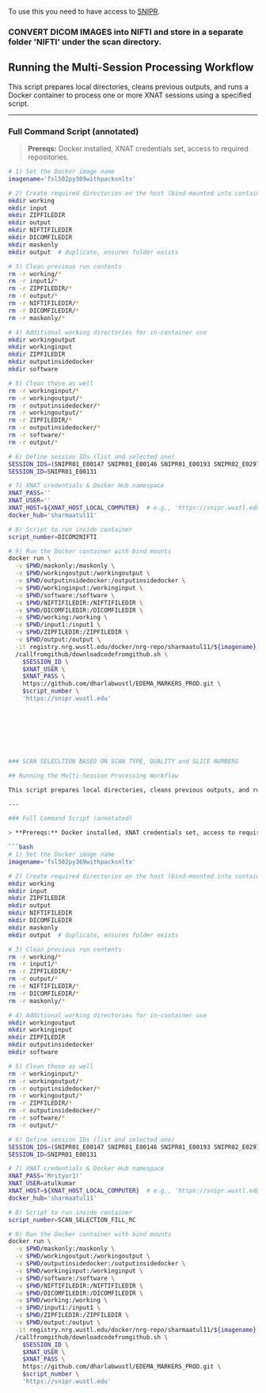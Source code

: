 To use this you need to have access to [SNIPR](https://snipr.wustl.edu/).

### CONVERT DICOM IMAGES into NIFTI and store in a separate folder 'NIFTI' under the scan directory.

## Running the Multi-Session Processing Workflow

This script prepares local directories, cleans previous outputs, and runs a Docker container to process one or more XNAT sessions using a specified script.

---

### Full Command Script (annotated)

> **Prereqs:** Docker installed, XNAT credentials set, access to required repositories.

```bash
# 1) Set the Docker image name
imagename='fsl502py369withpacksnltx'

# 2) Create required directories on the host (bind-mounted into container)
mkdir working
mkdir input
mkdir ZIPFILEDIR
mkdir output
mkdir NIFTIFILEDIR
mkdir DICOMFILEDIR
mkdir maskonly
mkdir output  # duplicate, ensures folder exists

# 3) Clean previous run contents
rm -r working/*
rm -r input1/*
rm -r ZIPFILEDIR/*
rm -r output/*
rm -r NIFTIFILEDIR/*
rm -r DICOMFILEDIR/*
rm -r maskonly/*

# 4) Additional working directories for in-container use
mkdir workingoutput
mkdir workinginput
mkdir ZIPFILEDIR
mkdir outputinsidedocker
mkdir software

# 5) Clean those as well
rm -r workinginput/*
rm -r workingoutput/*
rm -r outputinsidedocker/*
rm -r workingoutput/*
rm -r ZIPFILEDIR/*
rm -r outputinsidedocker/*
rm -r software/*
rm -r output/*

# 6) Define session IDs (list and selected one)
SESSION_IDS=(SNIPR01_E00147 SNIPR01_E00146 SNIPR01_E00193 SNIPR02_E02970 SNIPR02_E09071 SNIPR01_E00231)
SESSION_ID=SNIPR01_E00131

# 7) XNAT credentials & Docker Hub namespace
XNAT_PASS=''
XNAT_USER=''
XNAT_HOST=${XNAT_HOST_LOCAL_COMPUTER}  # e.g., 'https://snipr.wustl.edu'
docker_hub='sharmaatul11'

# 8) Script to run inside container
script_number=DICOM2NIFTI

# 9) Run the Docker container with bind mounts
docker run \
  -v $PWD/maskonly:/maskonly \
  -v $PWD/workingoutput:/workingoutput \
  -v $PWD/outputinsidedocker:/outputinsidedocker \
  -v $PWD/workinginput:/workinginput \
  -v $PWD/software:/software \
  -v $PWD/NIFTIFILEDIR:/NIFTIFILEDIR \
  -v $PWD/DICOMFILEDIR:/DICOMFILEDIR \
  -v $PWD/working:/working \
  -v $PWD/input1:/input1 \
  -v $PWD/ZIPFILEDIR:/ZIPFILEDIR \
  -v $PWD/output:/output \
  -it registry.nrg.wustl.edu/docker/nrg-repo/sharmaatul11/${imagename} \
  /callfromgithub/downloadcodefromgithub.sh \
    $SESSION_ID \
    $XNAT_USER \
    $XNAT_PASS \
    https://github.com/dharlabwustl/EDEMA_MARKERS_PROD.git \
    $script_number \
    'https://snipr.wustl.edu'








### SCAN SELECLTION BASED ON SCAN TYPE, QUALITY and SLICE NUMBERS

## Running the Multi-Session Processing Workflow

This script prepares local directories, cleans previous outputs, and runs a Docker container to process one or more XNAT sessions using a specified script.

---

### Full Command Script (annotated)

> **Prereqs:** Docker installed, XNAT credentials set, access to required repositories.

```bash
# 1) Set the Docker image name
imagename='fsl502py369withpacksnltx'

# 2) Create required directories on the host (bind-mounted into container)
mkdir working
mkdir input
mkdir ZIPFILEDIR
mkdir output
mkdir NIFTIFILEDIR
mkdir DICOMFILEDIR
mkdir maskonly
mkdir output  # duplicate, ensures folder exists

# 3) Clean previous run contents
rm -r working/*
rm -r input1/*
rm -r ZIPFILEDIR/*
rm -r output/*
rm -r NIFTIFILEDIR/*
rm -r DICOMFILEDIR/*
rm -r maskonly/*

# 4) Additional working directories for in-container use
mkdir workingoutput
mkdir workinginput
mkdir ZIPFILEDIR
mkdir outputinsidedocker
mkdir software

# 5) Clean those as well
rm -r workinginput/*
rm -r workingoutput/*
rm -r outputinsidedocker/*
rm -r workingoutput/*
rm -r ZIPFILEDIR/*
rm -r outputinsidedocker/*
rm -r software/*
rm -r output/*

# 6) Define session IDs (list and selected one)
SESSION_IDS=(SNIPR01_E00147 SNIPR01_E00146 SNIPR01_E00193 SNIPR02_E02970 SNIPR02_E09071 SNIPR01_E00231)
SESSION_ID=SNIPR01_E00131

# 7) XNAT credentials & Docker Hub namespace
XNAT_PASS='Mrityor1!'
XNAT_USER=atulkumar
XNAT_HOST=${XNAT_HOST_LOCAL_COMPUTER}  # e.g., 'https://snipr.wustl.edu'
docker_hub='sharmaatul11'

# 8) Script to run inside container
script_number=SCAN_SELECTION_FILL_RC

# 9) Run the Docker container with bind mounts
docker run \
  -v $PWD/maskonly:/maskonly \
  -v $PWD/workingoutput:/workingoutput \
  -v $PWD/outputinsidedocker:/outputinsidedocker \
  -v $PWD/workinginput:/workinginput \
  -v $PWD/software:/software \
  -v $PWD/NIFTIFILEDIR:/NIFTIFILEDIR \
  -v $PWD/DICOMFILEDIR:/DICOMFILEDIR \
  -v $PWD/working:/working \
  -v $PWD/input1:/input1 \
  -v $PWD/ZIPFILEDIR:/ZIPFILEDIR \
  -v $PWD/output:/output \
  -it registry.nrg.wustl.edu/docker/nrg-repo/sharmaatul11/${imagename} \
  /callfromgithub/downloadcodefromgithub.sh \
    $SESSION_ID \
    $XNAT_USER \
    $XNAT_PASS \
    https://github.com/dharlabwustl/EDEMA_MARKERS_PROD.git \
    $script_number \
    'https://snipr.wustl.edu'

